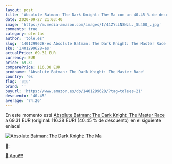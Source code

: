```yaml
---
layout: post
title: 'Absolute Batman: The Dark Knight: The Ma con un 40.45 % de descuento'
date: 2020-09-27 21:03:40
image: 'https://m.media-amazon.com/images/I/41ZYLLNSNzL._SL400_.jpg'
comments: true
category: ofertas
author: 'tole.es'
slug: '1401299628-es Absolute Batman: The Dark Knight: The Master Race'
sku: '1401299628-es'
actualPrice: 69.31 EUR
currency: EUR
price: 69.31
comparePrice: 116.38 EUR
prodname: 'Absolute Batman: The Dark Knight: The Master Race'
country: 'es'
flag: '🇪🇸'
brand: ''
buyurl: 'https://www.amazon.es/dp/1401299628/?tag=tolees-21'
descuento: '40.45'
average: '74.26'
---
```


En este momento está [Absolute Batman: The Dark Knight: The Master Race](https://www.amazon.es/dp/1401299628/?tag=tolees-21) a 69.31 EUR (original: 116.38 EUR) (40.45 %  de descuento) en el siguiente enlace!

[![Absolute Batman: The Dark Knight: The Ma](https://m.media-amazon.com/images/I/41ZYLLNSNzL._SL400_.jpg)](https://www.amazon.es/dp/1401299628/?tag=tolees-21)

🔎:


[🛒 Aquí!!!](https://www.amazon.es/dp/1401299628/?tag=tolees-21)
